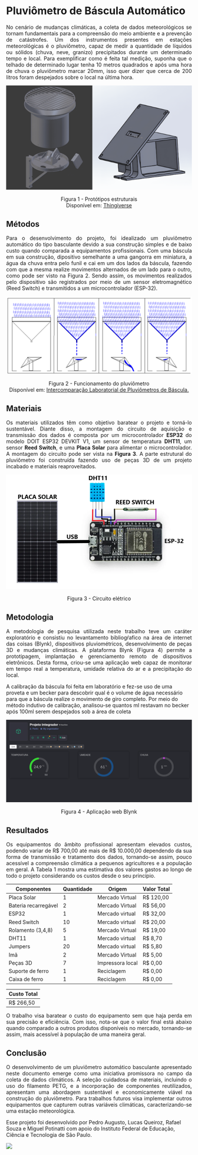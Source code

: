 # Pluviômetro de Báscula Automático
<p align = justify> No cenário de mudanças climáticas, a coleta de dados meteorológicos se tornam fundamentais para a compreensão do meio ambiente e a prevenção de catástrofes. Um dos instrumentos presentes em estações meteorológicas é o pluviômetro, capaz de medir a quantidade de líquidos ou sólidos (chuva, neve, granizo) precipitados durante um determinado tempo e local. 
Para exemplificar como é feita tal medição, suponha que o telhado de determinado lugar tenha 10 metros quadrados e após uma hora de chuva o pluviômetro marcar 20mm, isso quer dizer que cerca de 200 litros foram despejados sobre o local na última hora.</p>

<img alt = "Prototipos" src = "https://github.com/HAzCKz/Pluviometro_Digital/blob/main/img/figura1.png"/>
<p align = center>Figura 1 - Protótipos estruturais <br> Disponível em: <a href = "https://www.thingiverse.com/thing:2846373/files">Thingiverse</a></p>

## Métodos
<p align = justify> Para o desenvolvimento do projeto, foi idealizado um pluviômetro automático do tipo basculante devido a sua construção simples e de baixo custo quando comparada a equipamentos profissionais. Com uma báscula em sua construção, dipositivo semelhante a uma gangorra em miniatura, a água da chuva entra pelo funil e cai em um dos lados da báscula, fazendo com que a mesma realize movimentos alternados de um lado para o outro, como pode ser visto na Figura 2. Sendo assim, os movimentos realizados pelo dispositivo são registrados por meio de um sensor eletromagnético (Reed Switch) e transmitidos a um microcontrolador (ESP-32).</p>

<img alt = "Funcionamento da báscula" src = "https://github.com/HAzCKz/Pluviometro_Digital/blob/main/img/figura2.png"/>
<p align = center> Figura 2 - Funcionamento do pluviômetro <br> Disponível em: <a href = "https://eventoscientificos.ifsc.edu.br/index.php/sepei/sepei2014/paper/viewFile/465/688">Intercomparação Laboratorial de Pluviômetros de Báscula.</a></p>

## Materiais

<p align = justify> Os materiais utilizados têm como objetivo baratear o projeto e torná-lo sustentável. Diante disso, a montagem do circuito de aquisição e transmissão dos dados é composta por um microcontrolador <b>ESP32</b> do modelo DOIT ESP32 DEVKIT V1, um sensor de temperatura <b>DHT11</b>, um sensor <b>Reed Switch</b>, e uma <b>Placa Solar</b> para alimentar o microcontrolador. A montagem do circuito pode ser vista na <b>Figura 3</b>. A parte estrutural do pluviômetro foi construída fazendo uso de peças 3D de um projeto incabado e materiais reaproveitados.</p>

<div align = center>
<img alt = "Circuito elétrico" src = "https://github.com/HAzCKz/Pluviometro_Digital/blob/main/img/figura3.PNG" align = center/>
<p>Figura 3 - Circuito elétrico</p>
</div>

## Metodologia

<p align = justify> A metodologia de pesquisa utilizada neste trabalho teve um caráter exploratório e consistiu no levantamento bibliogŕafico na área de internet das coisas (Blynk), dispositivos pluviométricos, desenvolvimento de peças 3D e mudanças climáticas. A plataforma Blynk (Figura 4) permite a prototipagem, implantação e gerenciamento remoto de dispositivos eletrônicos. Desta forma, criou-se uma aplicação web capaz de monitorar em tempo real a temperatura, umidade relativa do ar e a precipitação do local.</p>
<p>A calibração da báscula foi feita em laboratório e fez-se uso de uma proveta e um becker para descobrir qual é o volume de água necessário para que a báscula realize o movimento de giro completo. Por meio do método indutivo de calibração, analisou-se quantos ml restavam no becker após 100ml serem despejados sob a área de coleta</p>

<div align = center>
<img alt = "Blynk" src = "https://github.com/HAzCKz/Pluviometro_Digital/blob/main/img/figura4.png"/>
<p>Figura 4 - Aplicação web Blynk</p>
</div>

## Resultados 

<p align = justify> Os equipamentos do âmbito profissional apresentam elevados custos, podendo variar de R$ 700,00 até mais de R$ 10.000,00 dependendo da sua forma de transmissão e tratamento dos dados, tornando-se assim, pouco acessível a compreensão climática a pequenos agricultores e a população em geral. A Tabela 1 mostra uma estimativa dos valores gastos ao longo de todo o projeto considerando os custos desde o seu princípio.</p>

| Componentes          | Quantidade | Origem          | Valor Total |
|----------------------|------------|-----------------|-------------|
| Placa Solar          | 1          | Mercado Virtual | R$ 120,00   |
| Bateria recarregável | 2          | Mercado Virtual | R$ 56,00    |
| ESP32                | 1          | Mercado virtual | R$ 32,00    |
| Reed Switch          | 10         | Mercado virtual | R$ 20,00    |
| Rolamento (3,4,8)    | 5          | Mercado Virtual | R$ 19,00    |
| DHT11                | 1          | Mercado virtual | R$ 8,70     |
| Jumpers              | 20         | Mercado virtual | R$ 5,80     |
| Imã                  | 2          | Mercado Virtual | R$ 5,00     |
| Peças 3D             | 7          | Impressora local| R$ 0,00     |
| Suporte de ferro     | 1          | Reciclagem      | R$ 0,00     |
| Caixa de ferro       | 1          | Reciclagem      | R$ 0,00     |

| Custo Total |
|-------------|
| R$ 266,50 |

<p align = justify> O trabalho visa baratear o custo do equipamento sem que haja perda em sua precisão e eficiência. Com isso, nota-se que o valor final está abaixo quando comparado a outros produtos disponíveis no mercado, tornando-se assim, mais acessível à população de uma maneira geral.</p>

## Conclusão 
<p align = justify> O desenvolvimento de um pluviômetro automático basculante apresentado neste documento emerge como uma iniciativa promissora no campo da coleta de dados climáticos. A seleção cuidadosa de materiais, incluindo o uso do filamento PETG, e a incorporação de componentes reutilizados, apresentam uma abordagem sustentável e economicamente viável na construção do pluviômetro. Para trabalhos futuros visa implementar outros equipamentos que capturem outras variáveis climáticas, caracterizando-se uma estação meteorológica.</p>

Esse projeto foi desenvolvido por Pedro Augusto, Lucas Queiroz, Rafael Souza e Miguel Potinatti com apoio do Instituto Federal de Educação, Ciência e Tecnologia de São Paulo.

<img src = "https://profandreluisbelini.wordpress.com/wp-content/uploads/2015/03/logo_ifsp.png"/>
  


